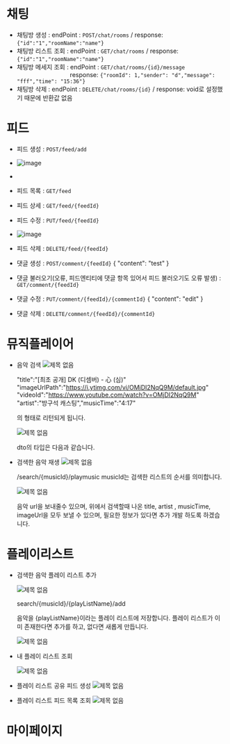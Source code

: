 # 채팅
- 채팅방 생성 : endPoint : `POST/chat/rooms` / response: `{"id":"1","roomName":"name"}`
- 채팅방 리스트 조회 : endPoint : `GET/chat/rooms` / response: `{"id":"1","roomName":"name"}`
- 채팅방 메세지 조회 : endPoint : `GET/chat/rooms/{id}/message`   
&nbsp;&nbsp;&nbsp;&nbsp;&nbsp;&nbsp;&nbsp;&nbsp;&nbsp;&nbsp;&nbsp;&nbsp;&nbsp;&nbsp;&nbsp;&nbsp;&nbsp;&nbsp;&nbsp;&nbsp;&nbsp;&nbsp;&nbsp;&nbsp;&nbsp;&nbsp;&nbsp;&nbsp;&nbsp;&nbsp;
response: `{"roomId": 1,"sender": "d","message": "fff","time": "15:36"}`
- 채팅방 삭제 : endPoint : `DELETE/chat/rooms/{id}` / response: void로 설정했기 때문에 반환값 없음





# 피드
- 피드 생성 : `POST/feed/add`
- ![image](https://github.com/likelion-backend-5th/Final_Project_15team/assets/72905123/49856f73-66e9-467b-8952-5c4d1ee2d8bb)
- 
- 피드 목록 : `GET/feed`
- 피드 상세 : `GET/feed/{feedId}`
- 피드 수정 : `PUT/feed/{feedId}`
- ![image](https://github.com/likelion-backend-5th/Final_Project_15team/assets/72905123/d9bf7a40-6dd7-44a4-b959-4f81b7fa420e)

- 피드 삭제 : `DELETE/feed/{feedId}`
  
- 댓글 생성 : `POST/comment/{feedId}`
  {
    "content": "test"
  }
- 댓글 불러오기(오류, 피드엔티티에 댓글 항목 있어서 피드 불러오기도 오류 발생) : `GET/comment/{feedId}`
- 댓글 수정 : `PUT/comment/{feedId}/{commentId}`
  {
    "content": "edit"
  }
- 댓글 삭제 : `DELETE/comment/{feedId}/{commentId}`



# 뮤직플레이어
- 음악 검색
  ![제목 없음](https://github.com/likelion-backend-5th/Final_Project_15team/assets/109780232/560c90ed-5daa-419f-b989-02c81433a7dd)
  
  "title":"[최초 공개] DK (디셈버) - 心 (심)"
  "imageUrlPath":"https://i.ytimg.com/vi/OMjDI2NqQ9M/default.jpg"
  "videoId":"https://www.youtube.com/watch?v=OMjDI2NqQ9M"
  "artist":"방구석 캐스팅","musicTime":"4:17"
  
  의 형태로 리턴되게 됩니다.
  
  ![제목 없음](https://github.com/likelion-backend-5th/Final_Project_15team/assets/109780232/3e43a051-0840-4c70-a73a-6803704a763c)
  
  dto의 타입은 다음과 같습니다.

- 검색한 음악 재생
  ![제목 없음](https://github.com/likelion-backend-5th/Final_Project_15team/assets/109780232/9f0e5d61-b11f-4280-8dbc-34b9b05ef780)
  
  /search/{musicId}/playmusic
  musicId는 검색한 리스트의 순서를 의미합니다.
  
  ![제목 없음](https://github.com/likelion-backend-5th/Final_Project_15team/assets/109780232/4e46ddee-f42d-497a-a584-86c061a51300)
  
  음악 url을 보내줄수 있으며, 위에서 검색할때 나온 title, artist , musicTime, imageUrl을 모두 보낼 수 있으며, 필요한 정보가 있다면 추가 개발 하도록 하겠습니다.


# 플레이리스트

- 검색한 음악 플레이 리스트 추가
  
  ![제목 없음](https://github.com/likelion-backend-5th/Final_Project_15team/assets/109780232/73d4903f-a467-468a-ab83-3942e8adb4b3)
  
  search/{musicId}/{playListName}/add
  
  음악을 {playListName}이라는 플레이 리스트에 저장합니다. 플레이 리스트가 이미 존재한다면 추가를 하고, 없다면 새롭게 만듭니다.

  ![제목 없음](https://github.com/likelion-backend-5th/Final_Project_15team/assets/109780232/0483a0cb-89b1-42ef-a7f2-8b9d787f03ea)

- 내 플레이  리스트 조회

  ![제목 없음](https://github.com/likelion-backend-5th/Final_Project_15team/assets/109780232/b520c245-50af-4793-81c6-bfc36f646b78)

- 플레이 리스트 공유 피드 생성
  ![제목 없음](https://github.com/likelion-backend-5th/Final_Project_15team/assets/109780232/a6430e73-002b-4911-b629-996c4c7f16e1)

- 플레이 리스트 피드 목록 조회
  ![제목 없음](https://github.com/likelion-backend-5th/Final_Project_15team/assets/109780232/b3f7643c-cddf-47d7-b231-d604fba70d9c)

  


# 마이페이지




